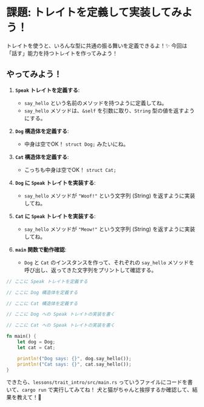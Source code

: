 # 課題: トレイトを定義して実装してみよう！

トレイトを使うと、いろんな型に共通の振る舞いを定義できるよ！✨
今回は「話す」能力を持つトレイトを作ってみよう！

## やってみよう！

1.  **`Speak` トレイトを定義する**:
    *   `say_hello` という名前のメソッドを持つように定義してね。
    *   `say_hello` メソッドは、`&self` を引数に取り、`String` 型の値を返すようにする。

2.  **`Dog` 構造体を定義する**:
    *   中身は空でOK！ `struct Dog;` みたいにね。

3.  **`Cat` 構造体を定義する**:
    *   こっちも中身は空でOK！ `struct Cat;`

4.  **`Dog` に `Speak` トレイトを実装する**:
    *   `say_hello` メソッドが `"Woof!"` という文字列 (String) を返すように実装してね。

5.  **`Cat` に `Speak` トレイトを実装する**:
    *   `say_hello` メソッドが `"Meow!"` という文字列 (String) を返すように実装してね。

6.  **`main` 関数で動作確認**:
    *   `Dog` と `Cat` のインスタンスを作って、それぞれの `say_hello` メソッドを呼び出し、返ってきた文字列をプリントして確認する。

```rust
// ここに Speak トレイトを定義する

// ここに Dog 構造体を定義する

// ここに Cat 構造体を定義する

// ここに Dog への Speak トレイトの実装を書く

// ここに Cat への Speak トレイトの実装を書く

fn main() {
    let dog = Dog;
    let cat = Cat;

    println!("Dog says: {}", dog.say_hello());
    println!("Cat says: {}", cat.say_hello());
}
```

できたら、`lessons/trait_intro/src/main.rs` っていうファイルにコードを書いて、`cargo run` で実行してみてね！
犬と猫がちゃんと挨拶するか確認して、結果を教えて！💖